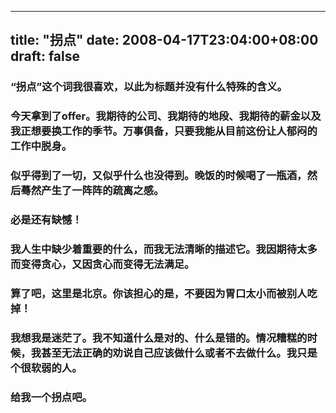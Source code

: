 
---
title: "拐点"
date: 2008-04-17T23:04:00+08:00
draft: false
---

### “拐点”这个词我很喜欢，以此为标题并没有什么特殊的含义。

### 今天拿到了offer。我期待的公司、我期待的地段、我期待的薪金以及我正想要换工作的季节。万事俱备，只要我能从目前这份让人郁闷的工作中脱身。

### 似乎得到了一切，又似乎什么也没得到。晚饭的时候喝了一瓶酒，然后蓦然产生了一阵阵的疏离之感。

### 必是还有缺憾！

### 我人生中缺少着重要的什么，而我无法清晰的描述它。我因期待太多而变得贪心，又因贪心而变得无法满足。

### 算了吧，这里是北京。你该担心的是，不要因为胃口太小而被别人吃掉！

### 我想我是迷茫了。我不知道什么是对的、什么是错的。情况糟糕的时候，我甚至无法正确的劝说自己应该做什么或者不去做什么。我只是个很软弱的人。

### 给我一个拐点吧。

